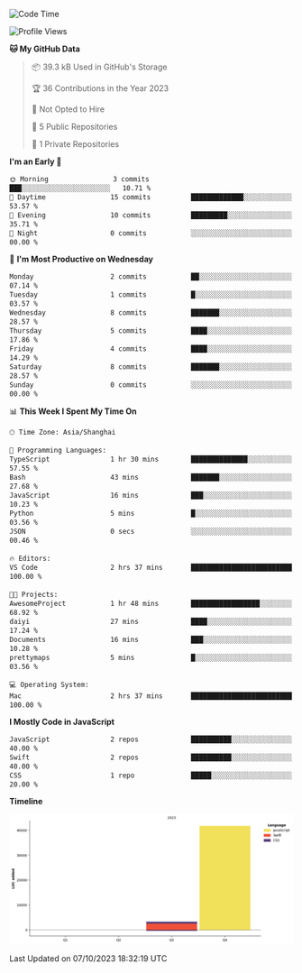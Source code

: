 <!--
**PascalDai/PascalDai** is a ✨ _special_ ✨ repository because its `README.md` (this file) appears on your GitHub profile.

Here are some ideas to get you started:

- 🔭 I’m currently working on ...
- 🌱 I’m currently learning ...
- 👯 I’m looking to collaborate on ...
- 🤔 I’m looking for help with ...
- 💬 Ask me about ...
- 📫 How to reach me: ...
- 😄 Pronouns: ...
- ⚡ Fun fact: ...
-->

<!--START_SECTION:waka-->
![Code Time](http://img.shields.io/badge/Code%20Time-3%20hrs%206%20mins-blue)

![Profile Views](http://img.shields.io/badge/Profile%20Views-57-blue)

**🐱 My GitHub Data** 

> 📦 39.3 kB Used in GitHub's Storage 
 > 
> 🏆 36 Contributions in the Year 2023
 > 
> 🚫 Not Opted to Hire
 > 
> 📜 5 Public Repositories 
 > 
> 🔑 1 Private Repositories 
 > 
**I'm an Early 🐤** 

```text
🌞 Morning                3 commits           ███░░░░░░░░░░░░░░░░░░░░░░   10.71 % 
🌆 Daytime                15 commits          █████████████░░░░░░░░░░░░   53.57 % 
🌃 Evening                10 commits          █████████░░░░░░░░░░░░░░░░   35.71 % 
🌙 Night                  0 commits           ░░░░░░░░░░░░░░░░░░░░░░░░░   00.00 % 
```
📅 **I'm Most Productive on Wednesday** 

```text
Monday                   2 commits           ██░░░░░░░░░░░░░░░░░░░░░░░   07.14 % 
Tuesday                  1 commits           █░░░░░░░░░░░░░░░░░░░░░░░░   03.57 % 
Wednesday                8 commits           ███████░░░░░░░░░░░░░░░░░░   28.57 % 
Thursday                 5 commits           ████░░░░░░░░░░░░░░░░░░░░░   17.86 % 
Friday                   4 commits           ████░░░░░░░░░░░░░░░░░░░░░   14.29 % 
Saturday                 8 commits           ███████░░░░░░░░░░░░░░░░░░   28.57 % 
Sunday                   0 commits           ░░░░░░░░░░░░░░░░░░░░░░░░░   00.00 % 
```


📊 **This Week I Spent My Time On** 

```text
🕑︎ Time Zone: Asia/Shanghai

💬 Programming Languages: 
TypeScript               1 hr 30 mins        ██████████████░░░░░░░░░░░   57.55 % 
Bash                     43 mins             ███████░░░░░░░░░░░░░░░░░░   27.68 % 
JavaScript               16 mins             ███░░░░░░░░░░░░░░░░░░░░░░   10.23 % 
Python                   5 mins              █░░░░░░░░░░░░░░░░░░░░░░░░   03.56 % 
JSON                     0 secs              ░░░░░░░░░░░░░░░░░░░░░░░░░   00.46 % 

🔥 Editors: 
VS Code                  2 hrs 37 mins       █████████████████████████   100.00 % 

🐱‍💻 Projects: 
AwesomeProject           1 hr 48 mins        █████████████████░░░░░░░░   68.92 % 
daiyi                    27 mins             ████░░░░░░░░░░░░░░░░░░░░░   17.24 % 
Documents                16 mins             ███░░░░░░░░░░░░░░░░░░░░░░   10.28 % 
prettymaps               5 mins              █░░░░░░░░░░░░░░░░░░░░░░░░   03.56 % 

💻 Operating System: 
Mac                      2 hrs 37 mins       █████████████████████████   100.00 % 
```

**I Mostly Code in JavaScript** 

```text
JavaScript               2 repos             ██████████░░░░░░░░░░░░░░░   40.00 % 
Swift                    2 repos             ██████████░░░░░░░░░░░░░░░   40.00 % 
CSS                      1 repo              █████░░░░░░░░░░░░░░░░░░░░   20.00 % 
```



**Timeline**

![Lines of Code chart](https://raw.githubusercontent.com/PascalDai/PascalDai/main/assets/bar_graph.png)


 Last Updated on 07/10/2023 18:32:19 UTC
<!--END_SECTION:waka-->
